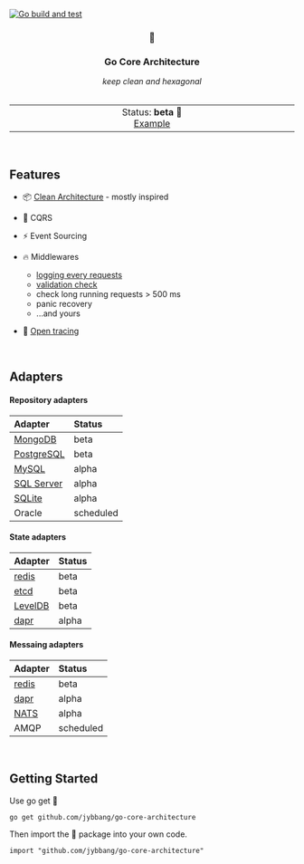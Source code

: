 [![Go build and test](https://github.com/jybbang/go-core-architecture/actions/workflows/go_build_and_test.yml/badge.svg)](https://github.com/jybbang/go-core-architecture/actions/workflows/go_build_and_test.yml)

<div align='center'>
    <h3>🧿</h3>
    <h3>Go Core Architecture</h3>
    <em>keep clean and hexagonal</em>
</div>

<br>

<p align='center'>
</p>

<p align="center">
    <table>
        <tbody>
            <td align="center">
                <img width="2000" height="0"><br>
                Status: <b>beta 🚧</b><br>
                <a href="https://github.com/jybbang/go-nexinterface">Example</a><br>
                <img width="2000" height="0">
            </td>
        </tbody>
    </table>
</p>

<br>

## Features

- 📦 [Clean Architecture](https://github.com/jasontaylordev/CleanArchitecture) - mostly inspired

- 💾 CQRS

- ⚡️ Event Sourcing

- 🔥 Middlewares
  - [logging every requests](https://github.com/uber-go/zap)
  - [validation check](https://github.com/go-playground/validator)
  - check long running requests > 500 ms
  - panic recovery
  - ...and yours

- 📜 [Open tracing](https://github.com/openzipkin-contrib/zipkin-go-opentracing)

<br>

## Adapters

#### Repository adapters
| Adapter  | Status        |
|:----------|:------------|
| [MongoDB](https://github.com/mongodb/mongo-go-driver) | beta
| [PostgreSQL](https://gorm.io/) | beta
| [MySQL](https://gorm.io/) | alpha
| [SQL Server](https://gorm.io/) | alpha
| [SQLite](https://gorm.io/) | alpha
| Oracle | scheduled

#### State adapters
| Adapter  | Status        |
|:----------|:------------|
| [redis](https://github.com/go-redis/redis) | beta
| [etcd](https://github.com/etcd-io/etcd) | beta
| [LevelDB](https://github.com/syndtr/goleveldb) | beta
| [dapr](https://github.com/dapr/go-sdk) | alpha

#### Messaing adapters
| Adapter  | Status        |
|:----------|:------------|
| [redis](https://github.com/go-redis/redis) | beta
| [dapr](https://github.com/dapr/go-sdk) | alpha
| [NATS](https://github.com/nats-io/nats.go) | alpha
| AMQP | scheduled

<br>

## Getting Started

Use go get 🧿

	go get github.com/jybbang/go-core-architecture

Then import the 🧿 package into your own code.

	import "github.com/jybbang/go-core-architecture"
    
